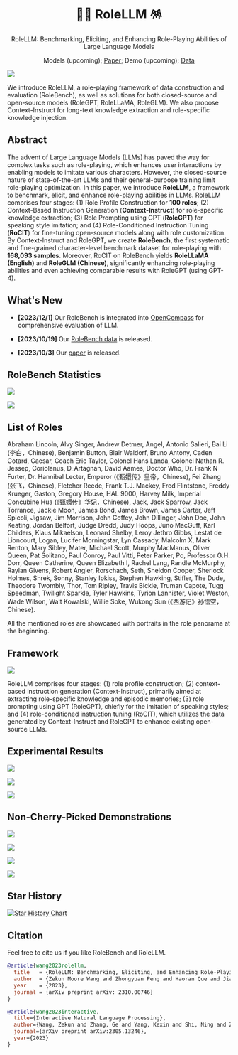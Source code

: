 <div align= "center">
    <h1> 👨‍🎤 RoleLLM 🪅 </h1>
</div>

<p align="center">  
RoleLLM: Benchmarking, Eliciting, and Enhancing Role-Playing Abilities of Large Language Models
</p>

<p align="center">  
Models (upcoming); 
<a href="https://arxiv.org/pdf/2310.00746.pdf">Paper</a>; 
Demo (upcoming); 
<a href="https://huggingface.co/datasets/ZenMoore/RoleBench">Data</a>
</p>


![](./assets/rolellm-bird-eye.png)

We introduce RoleLLM, a role-playing framework of data construction and evaluation (RoleBench), as well as solutions for both closed-source and open-source models (RoleGPT, RoleLLaMA, RoleGLM). We also propose Context-Instruct for long-text knowledge extraction and role-specific knowledge injection.


## Abstract

The advent of Large Language Models (LLMs) has paved the way for complex tasks such as role-playing, which enhances user interactions by enabling models to imitate various characters. However, the closed-source nature of state-of-the-art LLMs and their general-purpose training limit role-playing optimization. In this paper, we introduce **RoleLLM**, a framework to benchmark, elicit, and enhance role-playing abilities in LLMs. RoleLLM comprises four stages: (1) Role Profile Construction for **100 roles**; (2) Context-Based Instruction Generation (**Context-Instruct**) for role-specific knowledge extraction; (3) Role Prompting using GPT (**RoleGPT**) for speaking style imitation; and (4) Role-Conditioned Instruction Tuning (**RoCIT**) for fine-tuning open-source models along with role customization. By Context-Instruct and RoleGPT, we create **RoleBench**, the first systematic and fine-grained character-level benchmark dataset for role-playing with **168,093 samples**. Moreover, RoCIT on RoleBench yields **RoleLLaMA (English)** and **RoleGLM (Chinese)**, significantly enhancing role-playing abilities and even achieving comparable results with RoleGPT (using GPT-4).



## What's New

- **[2023/12/1]** Our RoleBench is integrated into [OpenCompass](https://github.com/open-compass/opencompass/pull/633) for comprehensive evaluation of LLM.

- **[2023/10/19]** Our [RoleBench data](https://huggingface.co/datasets/ZenMoore/RoleBench) is released.

- **[2023/10/3]** Our [paper](https://arxiv.org/abs/2310.00746) is released.


## RoleBench Statistics

![](./assets/statistics-1.png)

![](./assets/statistics-2.png)

## List of Roles

Abraham Lincoln, Alvy Singer, Andrew Detmer, Angel, Antonio Salieri, Bai Li (李白，Chinese), Benjamin Button, Blair Waldorf, Bruno Antony, Caden Cotard, Caesar, Coach Eric Taylor, Colonel Hans Landa, Colonel Nathan R. Jessep, Coriolanus, D_Artagnan, David Aames, Doctor Who, Dr. Frank N Furter, Dr. Hannibal Lecter, Emperor (《甄嬛传》皇帝，Chinese), Fei Zhang (张飞，Chinese), Fletcher Reede, Frank T.J. Mackey, Fred Flintstone, Freddy Krueger, Gaston, Gregory House, HAL 9000, Harvey Milk, Imperial Concubine Hua (《甄嬛传》华妃，Chinese), Jack, Jack Sparrow, Jack Torrance, Jackie Moon, James Bond, James Brown, James Carter, Jeff Spicoli, Jigsaw, Jim Morrison, John Coffey, John Dillinger, John Doe, John Keating, Jordan Belfort, Judge Dredd, Judy Hoops, Juno MacGuff, Karl Childers, Klaus Mikaelson, Leonard Shelby, Leroy Jethro Gibbs, Lestat de Lioncourt, Logan, Lucifer Morningstar, Lyn Cassady, Malcolm X, Mark Renton, Mary Sibley, Mater, Michael Scott, Murphy MacManus, Oliver Queen, Pat Solitano, Paul Conroy, Paul Vitti, Peter Parker, Po, Professor G.H. Dorr, Queen Catherine, Queen Elizabeth I, Rachel Lang, Randle McMurphy, Raylan Givens, Robert Angier, Rorschach, Seth, Sheldon Cooper, Sherlock Holmes, Shrek, Sonny, Stanley Ipkiss, Stephen Hawking, Stifler, The Dude, Theodore Twombly, Thor, Tom Ripley, Travis Bickle, Truman Capote, Tugg Speedman, Twilight Sparkle, Tyler Hawkins, Tyrion Lannister, Violet Weston, Wade Wilson, Walt Kowalski, Willie Soke, Wukong Sun (《西游记》孙悟空，Chinese).

All the mentioned roles are showcased with portraits in the role panorama at the beginning.



## Framework

![](./assets/framework.png)

RoleLLM comprises four stages: (1) role profile construction; (2) context-based instruction generation (Context-Instruct), primarily aimed at extracting role-specific knowledge and episodic memories; (3) role prompting using GPT (RoleGPT), chiefly for the imitation of speaking styles; and (4) role-conditioned instruction tuning (RoCIT), which utilizes the data generated by Context-Instruct and RoleGPT to enhance existing open-source LLMs.



## Experimental Results

![](./assets/main-ins-gen-rolellama.png)

![](./assets/main-ins-gen-roleglm.png)

![](./assets/main-role-gen-rolellama.png)



## Non-Cherry-Picked Demonstrations

![](./assets/wukong-demo.png)

![](./assets/twilight-demo.png)

![](./assets/jack_sparrow-demo.png)

![](./assets/hawking-demo.png)

## Star History

[![Star History Chart](https://api.star-history.com/svg?repos=InteractiveNLP-Team/RoleLLM-public&type=Date)](https://star-history.com/#InteractiveNLP-Team/RoleLLM-public&Date)

## Citation

Feel free to cite us if you like RoleBench and RoleLLM.

```bibtex
@article{wang2023rolellm,
  title   = {RoleLLM: Benchmarking, Eliciting, and Enhancing Role-Playing Abilities of Large Language Models},
  author  = {Zekun Moore Wang and Zhongyuan Peng and Haoran Que and Jiaheng Liu and Wangchunshu Zhou and Yuhan Wu and Hongcheng Guo and Ruitong Gan and Zehao Ni and Man Zhang and Zhaoxiang Zhang and Wanli Ouyang and Ke Xu and Wenhu Chen and Jie Fu and Junran Peng},
  year    = {2023},
  journal = {arXiv preprint arXiv: 2310.00746}
}
```

```bibtex
@article{wang2023interactive,
  title={Interactive Natural Language Processing},
  author={Wang, Zekun and Zhang, Ge and Yang, Kexin and Shi, Ning and Zhou, Wangchunshu and Hao, Shaochun and Xiong, Guangzheng and Li, Yizhi and Sim, Mong Yuan and Chen, Xiuying and others},
  journal={arXiv preprint arXiv:2305.13246},
  year={2023}
}
```

